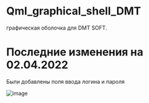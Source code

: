 # Qml_graphical_shell_DMT
графическая оболочка для DMT SOFT.
# Последние изменения на 02.04.2022
Были добавлены поля ввода логина и пароля

![image](https://user-images.githubusercontent.com/84613812/161376515-dff07664-832d-46d6-ab39-91b08ae135dd.png)

